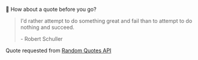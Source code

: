 📣 How about a quote before you go?

> I'd rather attempt to do something great and fail than to attempt to do nothing and succeed.
>
> <p>- Robert Schuller</p>

Quote requested from [Random Quotes API](https://github.com/lukePeavey/quotable)
